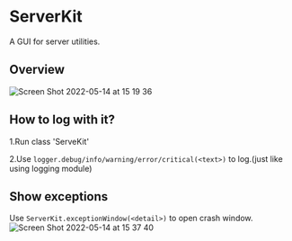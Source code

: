 # ServerKit
A GUI for server utilities.

## Overview
![Screen Shot 2022-05-14 at 15 19 36](https://user-images.githubusercontent.com/89689293/168415391-0dde82fa-ad4c-438c-8373-16d04f84343b.png)

## How to log with it?
1.Run class 'ServeKit'

2.Use `logger.debug/info/warning/error/critical(<text>)` to log.(just like using logging module)

## Show exceptions
Use `ServerKit.exceptionWindow(<detail>)` to open crash window.
![Screen Shot 2022-05-14 at 15 37 40](https://user-images.githubusercontent.com/89689293/168416050-b43e9c9b-9216-4de3-9d9d-760b4bba1931.png)
